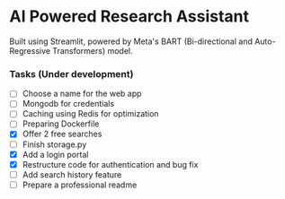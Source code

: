 # AI Powered Research Assistant

Built using Streamlit, powered by Meta's BART (Bi-directional and Auto-Regressive Transformers) model.

### Tasks (Under development)
- [ ] Choose a name for the web app
- [ ] Mongodb for credentials
- [ ] Caching using Redis for optimization
- [ ] Preparing Dockerfile
- [x] Offer 2 free searches
- [ ] Finish storage.py
- [x] Add a login portal
- [x] Restructure code for authentication and bug fix
- [ ] Add search history feature
- [ ] Prepare a professional readme
